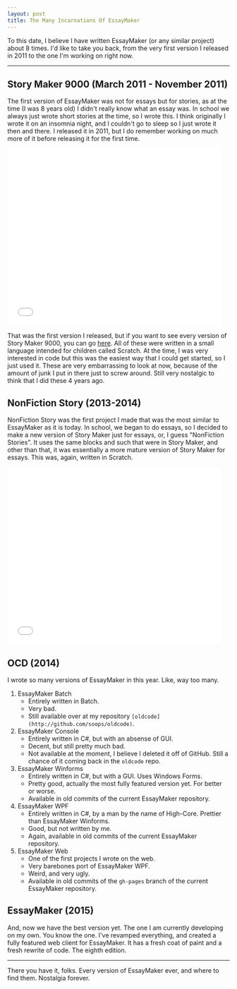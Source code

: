 ```yaml
---
layout: post 
title: The Many Incarnations Of EssayMaker
---
```


To this date, I believe I have written EssayMaker (or any similar project) about 8 times. I'd like to take you back, from the very first version I released in 2011 to the one I'm working on right now.

---

## Story Maker 9000 (March 2011 - November 2011)
The first version of EssayMaker was not for essays but for stories, as at the time (I was 8 years old) I didn't really know what an essay was. In school we always just wrote short stories at the time, so I wrote this. I think originally I wrote it on an insomnia night, and I couldn't go to sleep so I just wrote it then and there. I released it in 2011, but I do remember working on much more of it before releasing it for the first time.

<iframe allowtransparency="true" width="485" height="402" src="//scratch.mit.edu/projects/embed/1689442/?autostart=false" frameborder="0" allowfullscreen></iframe>

That was the first version I released, but if you want to see every version of Story Maker 9000, you can go [here](https://scratch.mit.edu/studios/121654/). All of these were written in a small language intended for children called Scratch. At the time, I was very interested in code but this was the easiest way that I could get started, so I just used it. These are very embarrassing to look at now, because of the amount of junk I put in there just to screw around. Still very nostalgic to think that I did these 4 years ago.

## NonFiction Story (2013-2014)
NonFiction Story was the first project I made that was the most similar to EssayMaker as it is today. In school, we began to do essays, so I decided to make a new version of Story Maker just for essays, or, I guess "NonFiction Stories". It uses the same blocks and such that were in Story Maker, and other than that, it was essentially a more mature version of Story Maker for essays. This was, again, written in Scratch.

<iframe allowtransparency="true" width="485" height="402" src="//scratch.mit.edu/projects/embed/15561806/?autostart=false" frameborder="0" allowfullscreen></iframe>

## OCD (2014)
I wrote so many versions of EssayMaker in this year. Like, way too many.

1. EssayMaker Batch
    - Entirely written in Batch.
    - Very bad.
    - Still available over at my repository `[oldcode](http://github.com/soops/oldcode)`.
2. EssayMaker Console
    - Entirely written in C#, but with an absense of GUI.
    - Decent, but still pretty much bad.
    - Not available at the moment, I believe I deleted it off of GitHub. Still a chance of it coming back in the `oldcode` repo.
3. EssayMaker Winforms
    - Entirely written in C#, but with a GUI. Uses Windows Forms.
    - Pretty good, actually the most fully featured version yet. For better or worse.
    - Available in old commits of the current EssayMaker repository.
4. EssayMaker WPF
    - Entirely written in C#, by a man by the name of High-Core. Prettier than EssayMaker Winforms.
    - Good, but not written by me.
    - Again, available in old commits of the current EssayMaker repository.
5. EssayMaker Web
    - One of the first projects I wrote on the web.
    - Very barebones port of EssayMaker WPF.
    - Weird, and very ugly.
    - Available in old commits of the `gh-pages` branch of the current EssayMaker repository.

## EssayMaker (2015)
And, now we have the best version yet. The one I am currently developing on my own. You know the one. I've revamped everything, and created a fully featured web client for EssayMaker. It has a fresh coat of paint and a fresh rewrite of code. The eighth edition.

---

There you have it, folks. Every version of EssayMaker ever, and where to find them. Nostalgia forever.